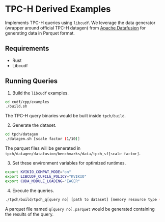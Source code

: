 # TPC-H Derived Examples

Implements TPC-H queries using `libcudf`. We leverage the data generator (wrapper around official TPC-H datagen) from [Apache Datafusion](https://github.com/apache/datafusion) for generating data in Parquet format.

## Requirements

- Rust
- Libcudf

## Running Queries

1. Build the `libcudf` examples.
```bash
cd cudf/cpp/examples
./build.sh
```
The TPC-H query binaries would be built inside `tpch/build`.

2. Generate the dataset.
```bash
cd tpch/datagen
./datagen.sh [scale factor (1/10)]
```

The parquet files will be generated in `tpch/datagen/datafusion/benchmarks/data/tpch_sf[scale factor]`.

3. Set these environment variables for optimized runtimes.
```bash
export KVIKIO_COMPAT_MODE="on"
export LIBCUDF_CUFILE_POLICY="KVIKIO"
export CUDA_MODULE_LOADING="EAGER"
```

4. Execute the queries.
```bash
./tpch/build/tpch_q[query no] [path to dataset] [memory resource type (cuda/pool/managed/managed_pool)]
```

A parquet file named `q[query no].parquet` would be generated containing the results of the query.
